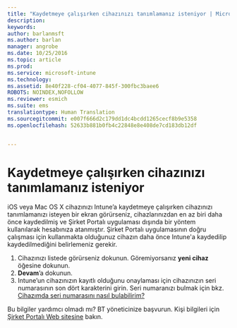 ```yaml
---
title: "Kaydetmeye çalışırken cihazınızı tanımlamanız isteniyor | Microsoft Intune"
description: 
keywords: 
author: barlanmsft
ms.author: barlan
manager: angrobe
ms.date: 10/25/2016
ms.topic: article
ms.prod: 
ms.service: microsoft-intune
ms.technology: 
ms.assetid: 8e40f228-cf04-4077-845f-300fbc3baee6
ROBOTS: NOINDEX,NOFOLLOW
ms.reviewer: esmich
ms.suite: ems
translationtype: Human Translation
ms.sourcegitcommit: e007f666d2c179dd1dc4bcdd1265cecf8b9e5358
ms.openlocfilehash: 52633b881b0fb4c22848e8e408de7cd183db12df


---
```



# <a name="you-are-asked-to-identify-your-device-when-youre-trying-to-enroll"></a>Kaydetmeye çalışırken cihazınızı tanımlamanız isteniyor

iOS veya Mac OS X cihazınızı Intune’a kaydetmeye çalışırken cihazınızı tanımlamanızı isteyen bir ekran görürseniz, cihazlarınızdan en az biri daha önce kaydedilmiş ve Şirket Portalı uygulaması dışında bir yöntem kullanılarak hesabınıza atanmıştır. Şirket Portalı uygulamasının doğru çalışması için kullanmakta olduğunuz cihazın daha önce Intune'a kaydedilip kaydedilmediğini belirlemeniz gerekir.

1. Cihazınızı listede görürseniz dokunun. Göremiyorsanız **yeni cihaz** öğesine dokunun.
2. **Devam**’a dokunun.
3. Intune’un cihazınızın kayıtlı olduğunu onaylaması için cihazınızın seri numarasının son dört karakterini girin. Seri numaranızı bulmak için bkz. [Cihazımda seri numarasını nasıl bulabilirim?](how-do-i-find-the-serial-number-on-my-device-ios.md)

Bu bilgiler yardımcı olmadı mı? BT yöneticinize başvurun. Kişi bilgileri için [Şirket Portalı Web sitesine](http://portal.manage.microsoft.com) bakın.



<!--HONumber=Dec16_HO1-->



